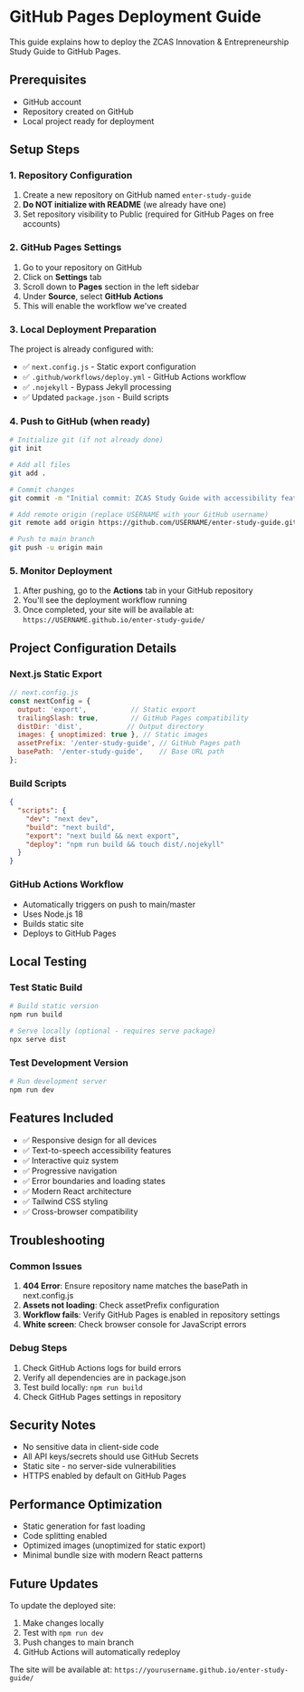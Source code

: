 # GitHub Pages Deployment Guide

This guide explains how to deploy the ZCAS Innovation & Entrepreneurship Study Guide to GitHub Pages.

## Prerequisites
- GitHub account
- Repository created on GitHub
- Local project ready for deployment

## Setup Steps

### 1. Repository Configuration
1. Create a new repository on GitHub named `enter-study-guide`
2. **Do NOT initialize with README** (we already have one)
3. Set repository visibility to Public (required for GitHub Pages on free accounts)

### 2. GitHub Pages Settings
1. Go to your repository on GitHub
2. Click on **Settings** tab
3. Scroll down to **Pages** section in the left sidebar
4. Under **Source**, select **GitHub Actions**
5. This will enable the workflow we've created

### 3. Local Deployment Preparation
The project is already configured with:
- ✅ `next.config.js` - Static export configuration
- ✅ `.github/workflows/deploy.yml` - GitHub Actions workflow
- ✅ `.nojekyll` - Bypass Jekyll processing
- ✅ Updated `package.json` - Build scripts

### 4. Push to GitHub (when ready)
```bash
# Initialize git (if not already done)
git init

# Add all files
git add .

# Commit changes
git commit -m "Initial commit: ZCAS Study Guide with accessibility features"

# Add remote origin (replace USERNAME with your GitHub username)
git remote add origin https://github.com/USERNAME/enter-study-guide.git

# Push to main branch
git push -u origin main
```

### 5. Monitor Deployment
1. After pushing, go to the **Actions** tab in your GitHub repository
2. You'll see the deployment workflow running
3. Once completed, your site will be available at:
   `https://USERNAME.github.io/enter-study-guide/`

## Project Configuration Details

### Next.js Static Export
```javascript
// next.config.js
const nextConfig = {
  output: 'export',           // Static export
  trailingSlash: true,        // GitHub Pages compatibility
  distDir: 'dist',           // Output directory
  images: { unoptimized: true }, // Static images
  assetPrefix: '/enter-study-guide', // GitHub Pages path
  basePath: '/enter-study-guide',    // Base URL path
};
```

### Build Scripts
```json
{
  "scripts": {
    "dev": "next dev",
    "build": "next build",
    "export": "next build && next export",
    "deploy": "npm run build && touch dist/.nojekyll"
  }
}
```

### GitHub Actions Workflow
- Automatically triggers on push to main/master
- Uses Node.js 18
- Builds static site
- Deploys to GitHub Pages

## Local Testing

### Test Static Build
```bash
# Build static version
npm run build

# Serve locally (optional - requires serve package)
npx serve dist
```

### Test Development Version
```bash
# Run development server
npm run dev
```

## Features Included
- ✅ Responsive design for all devices
- ✅ Text-to-speech accessibility features
- ✅ Interactive quiz system
- ✅ Progressive navigation
- ✅ Error boundaries and loading states
- ✅ Modern React architecture
- ✅ Tailwind CSS styling
- ✅ Cross-browser compatibility

## Troubleshooting

### Common Issues
1. **404 Error**: Ensure repository name matches the basePath in next.config.js
2. **Assets not loading**: Check assetPrefix configuration
3. **Workflow fails**: Verify GitHub Pages is enabled in repository settings
4. **White screen**: Check browser console for JavaScript errors

### Debug Steps
1. Check GitHub Actions logs for build errors
2. Verify all dependencies are in package.json
3. Test build locally: `npm run build`
4. Check GitHub Pages settings in repository

## Security Notes
- No sensitive data in client-side code
- All API keys/secrets should use GitHub Secrets
- Static site - no server-side vulnerabilities
- HTTPS enabled by default on GitHub Pages

## Performance Optimization
- Static generation for fast loading
- Code splitting enabled
- Optimized images (unoptimized for static export)
- Minimal bundle size with modern React patterns

## Future Updates
To update the deployed site:
1. Make changes locally
2. Test with `npm run dev`
3. Push changes to main branch
4. GitHub Actions will automatically redeploy

The site will be available at: `https://yourusername.github.io/enter-study-guide/`